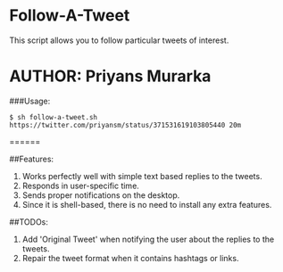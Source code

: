 Follow-A-Tweet
==============

This script allows you to follow particular tweets of interest.

AUTHOR: Priyans Murarka
======
###Usage:
 
    $ sh follow-a-tweet.sh https://twitter.com/priyansm/status/371531619103805440 20m
======

##Features:

1. Works perfectly well with simple text based replies to the tweets.
2. Responds in user-specific time.
3. Sends proper notifications on the desktop.
4. Since it is shell-based, there is no need to install any extra features.

##TODOs:

1. Add 'Original Tweet' when notifying the user about the replies to the tweets.
2. Repair the tweet format when it contains hashtags or links.
